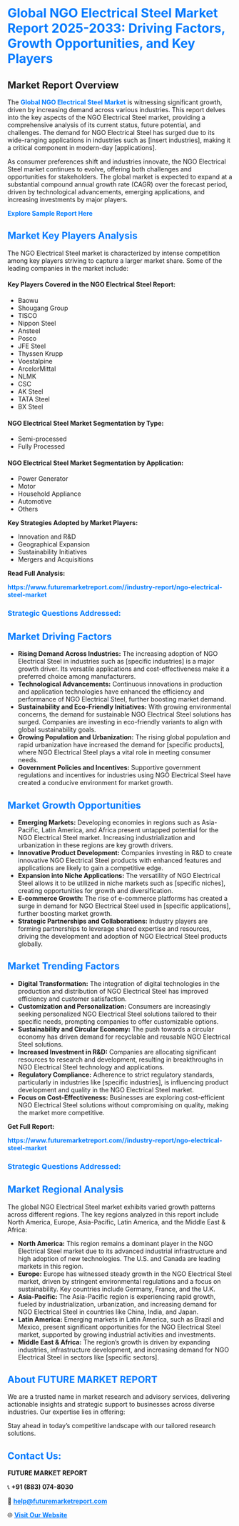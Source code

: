 <h1 style="color: #007BFF;">Global NGO Electrical Steel Market Report 2025-2033: Driving Factors, Growth Opportunities, and Key Players</h1>

<section id="overview">
<h2>Market Report Overview</h2>
<p>The <a href="https://www.futuremarketreport.com//industry-report/ngo-electrical-steel-market" style="color: #007BFF; text-decoration: none;"><strong>Global NGO Electrical Steel Market</strong></a> is witnessing significant growth, driven by increasing demand across various industries. This report delves into the key aspects of the NGO Electrical Steel market, providing a comprehensive analysis of its current status, future potential, and challenges. The demand for NGO Electrical Steel has surged due to its wide-ranging applications in industries such as [insert industries], making it a critical component in modern-day [applications].</p>
<p>As consumer preferences shift and industries innovate, the NGO Electrical Steel market continues to evolve, offering both challenges and opportunities for stakeholders. The global market is expected to expand at a substantial compound annual growth rate (CAGR) over the forecast period, driven by technological advancements, emerging applications, and increasing investments by major players.</p>
</section>

<section id="overview">
<p><a href="https://www.futuremarketreport.com//request-sample/reportId=45519" style="color: #007BFF; text-decoration: none;"><strong>Explore Sample Report Here</strong></a></p>
</section>

<section id="key-players">
<h2 style="color: #007BFF;">Market Key Players Analysis</h2>
<p>The NGO Electrical Steel market is characterized by intense competition among key players striving to capture a larger market share. Some of the leading companies in the market include:</p>
<h4>Key Players Covered in the NGO Electrical Steel Report:</h4>
<ul><li>Baowu</li><li>Shougang Group</li><li>TISCO</li><li>Nippon Steel</li><li>Ansteel</li><li>Posco</li><li>JFE Steel</li><li>Thyssen Krupp</li><li>Voestalpine</li><li>ArcelorMittal</li><li>NLMK</li><li>CSC</li><li>AK Steel</li><li>TATA Steel</li><li>BX Steel</li></ul>
<h4>NGO Electrical Steel Market Segmentation by Type:</h4>
<ul><li>Semi-processed</li><li>Fully Processed</li></ul>

<h4>NGO Electrical Steel Market Segmentation by Application:</h4>
<ul><li>Power Generator</li><li>Motor</li><li>Household Appliance</li><li>Automotive</li><li>Others</li></ul>
<p><strong>Key Strategies Adopted by Market Players:</strong></p>
<ul>
<li>Innovation and R&D</li>
<li>Geographical Expansion</li>
<li>Sustainability Initiatives</li>
<li>Mergers and Acquisitions</li>
</ul>
</section>

<section>
<p><strong>Read Full Analysis: </strong></p><a href="https://www.futuremarketreport.com//industry-report/ngo-electrical-steel-market" style="color: #007BFF; text-decoration: none;"><strong>https://www.futuremarketreport.com//industry-report/ngo-electrical-steel-market</strong></a>
<h3 style="color: #007BFF;">Strategic Questions Addressed:</h3>
</section>

<section id="driving-factors">
<h2 style="color: #007BFF;">Market Driving Factors</h2>
<ul>
<li><strong>Rising Demand Across Industries:</strong> The increasing adoption of NGO Electrical Steel in industries such as [specific industries] is a major growth driver. Its versatile applications and cost-effectiveness make it a preferred choice among manufacturers.</li>
<li><strong>Technological Advancements:</strong> Continuous innovations in production and application technologies have enhanced the efficiency and performance of NGO Electrical Steel, further boosting market demand.</li>
<li><strong>Sustainability and Eco-Friendly Initiatives:</strong> With growing environmental concerns, the demand for sustainable NGO Electrical Steel solutions has surged. Companies are investing in eco-friendly variants to align with global sustainability goals.</li>
<li><strong>Growing Population and Urbanization:</strong> The rising global population and rapid urbanization have increased the demand for [specific products], where NGO Electrical Steel plays a vital role in meeting consumer needs.</li>
<li><strong>Government Policies and Incentives:</strong> Supportive government regulations and incentives for industries using NGO Electrical Steel have created a conducive environment for market growth.</li>
</ul>
</section>

<section id="growth-opportunities">
<h2 style="color: #007BFF;">Market Growth Opportunities</h2>
<ul>
<li><strong>Emerging Markets:</strong> Developing economies in regions such as Asia-Pacific, Latin America, and Africa present untapped potential for the NGO Electrical Steel market. Increasing industrialization and urbanization in these regions are key growth drivers.</li>
<li><strong>Innovative Product Development:</strong> Companies investing in R&D to create innovative NGO Electrical Steel products with enhanced features and applications are likely to gain a competitive edge.</li>
<li><strong>Expansion into Niche Applications:</strong> The versatility of NGO Electrical Steel allows it to be utilized in niche markets such as [specific niches], creating opportunities for growth and diversification.</li>
<li><strong>E-commerce Growth:</strong> The rise of e-commerce platforms has created a surge in demand for NGO Electrical Steel used in [specific applications], further boosting market growth.</li>
<li><strong>Strategic Partnerships and Collaborations:</strong> Industry players are forming partnerships to leverage shared expertise and resources, driving the development and adoption of NGO Electrical Steel products globally.</li>
</ul>
</section>

<section id="trending-factors">
<h2 style="color: #007BFF;">Market Trending Factors</h2>
<ul>
<li><strong>Digital Transformation:</strong> The integration of digital technologies in the production and distribution of NGO Electrical Steel has improved efficiency and customer satisfaction.</li>
<li><strong>Customization and Personalization:</strong> Consumers are increasingly seeking personalized NGO Electrical Steel solutions tailored to their specific needs, prompting companies to offer customizable options.</li>
<li><strong>Sustainability and Circular Economy:</strong> The push towards a circular economy has driven demand for recyclable and reusable NGO Electrical Steel solutions.</li>
<li><strong>Increased Investment in R&D:</strong> Companies are allocating significant resources to research and development, resulting in breakthroughs in NGO Electrical Steel technology and applications.</li>
<li><strong>Regulatory Compliance:</strong> Adherence to strict regulatory standards, particularly in industries like [specific industries], is influencing product development and quality in the NGO Electrical Steel market.</li>
<li><strong>Focus on Cost-Effectiveness:</strong> Businesses are exploring cost-efficient NGO Electrical Steel solutions without compromising on quality, making the market more competitive.</li>
</ul>
</section>

<section>
<p><strong>Get Full Report: </strong></p><a href="https://www.futuremarketreport.com//industry-report/ngo-electrical-steel-market" style="color: #007BFF; text-decoration: none;"><strong>https://www.futuremarketreport.com//industry-report/ngo-electrical-steel-market</strong></a>
<h3 style="color: #007BFF;">Strategic Questions Addressed:</h3>
</section>


<section id="regional-analysis">
<h2 style="color: #007BFF;">Market Regional Analysis</h2>
<p>The global NGO Electrical Steel market exhibits varied growth patterns across different regions. The key regions analyzed in this report include North America, Europe, Asia-Pacific, Latin America, and the Middle East & Africa:</p>
<ul>
<li><strong>North America:</strong> This region remains a dominant player in the NGO Electrical Steel market due to its advanced industrial infrastructure and high adoption of new technologies. The U.S. and Canada are leading markets in this region.</li>
<li><strong>Europe:</strong> Europe has witnessed steady growth in the NGO Electrical Steel market, driven by stringent environmental regulations and a focus on sustainability. Key countries include Germany, France, and the U.K.</li>
<li><strong>Asia-Pacific:</strong> The Asia-Pacific region is experiencing rapid growth, fueled by industrialization, urbanization, and increasing demand for NGO Electrical Steel in countries like China, India, and Japan.</li>
<li><strong>Latin America:</strong> Emerging markets in Latin America, such as Brazil and Mexico, present significant opportunities for the NGO Electrical Steel market, supported by growing industrial activities and investments.</li>
<li><strong>Middle East & Africa:</strong> The region’s growth is driven by expanding industries, infrastructure development, and increasing demand for NGO Electrical Steel in sectors like [specific sectors].</li>
</ul>
</section>

<footer>
<h2 style="color: #007BFF;">About FUTURE MARKET REPORT</h2>
<p>We are a trusted name in market research and advisory services, delivering actionable insights and strategic support to businesses across diverse industries. Our expertise lies in offering:</p>

<p>Stay ahead in today’s competitive landscape with our tailored research solutions.</p>

<h2 style="color: #007BFF;">Contact Us:</h2>
<p><strong>FUTURE MARKET REPORT</strong></p>
<p>📞 <strong>+91 (883) 074-8030</strong></p>
<p>📧 <strong><a href="mailto:help@futuremarketreport.com" style="color: #007BFF;">help@futuremarketreport.com</a></strong></p>
<p>🌐 <strong><a href="https://www.futuremarketreport.com/" style="color: #007BFF;">Visit Our Website</a></strong></p>
</footer>